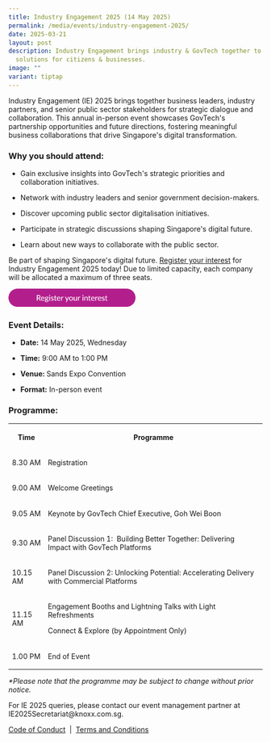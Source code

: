 ```yaml
---
title: Industry Engagement 2025 (14 May 2025)
permalink: /media/events/industry-engagement-2025/
date: 2025-03-21
layout: post
description: Industry Engagement brings industry & GovTech together to discuss
  solutions for citizens & businesses.
image: ""
variant: tiptap
---
```

<p>Industry Engagement (IE) 2025 brings together business leaders, industry
partners, and senior public sector stakeholders for strategic dialogue
and collaboration. This annual in-person event showcases GovTech's partnership
opportunities and future directions, fostering meaningful business collaborations
that drive Singapore's digital transformation.</p>
<h3>Why you should attend:</h3>
<ul data-tight="true" class="tight">
<li>
<p>Gain exclusive insights into GovTech's strategic priorities and collaboration
initiatives.</p>
</li>
<li>
<p>Network with industry leaders and senior government decision-makers.</p>
</li>
<li>
<p>Discover upcoming public sector digitalisation initiatives.</p>
</li>
<li>
<p>Participate in strategic discussions shaping Singapore's digital future.</p>
</li>
<li>
<p>Learn about new ways to collaborate with the public sector.</p>
</li>
</ul>
<p>Be part of shaping Singapore's digital future. <a href="https://www.gevme.com/industryengagement2025" rel="noopener nofollow" target="_blank">Register your interest</a> for
Industry Engagement 2025 today! Due to limited capacity, each company will
be allocated a maximum of three seats.</p><a class="isomer-image-wrapper" href="https://www.gevme.com/industryengagement2025"><img style="width: 50%;" height="auto" width="100%" alt="" src="/images/OpenAI_Hackathon__CTA_button.png"></a>
<h3>Event Details:</h3>
<ul data-tight="true" class="tight">
<li>
<p><strong>Date:</strong> 14 May 2025, Wednesday</p>
</li>
<li>
<p><strong>Time:</strong> 9:00 AM to 1:00 PM</p>
</li>
<li>
<p><strong>Venue: </strong>Sands Expo Convention</p>
</li>
<li>
<p><strong>Format:</strong> In-person event</p>
</li>
</ul>
<h3>Programme:</h3>
<table style="minWidth: 50px">
<colgroup>
<col>
<col>
</colgroup>
<tbody>
<tr>
<th rowspan="1" colspan="1">
<p>Time</p>
</th>
<th rowspan="1" colspan="1">
<p>Programme</p>
</th>
</tr>
<tr>
<td rowspan="1" colspan="1">
<p>8.30 AM</p>
</td>
<td rowspan="1" colspan="1">
<p>Registration</p>
</td>
</tr>
<tr>
<td rowspan="1" colspan="1">
<p>9.00 AM</p>
</td>
<td rowspan="1" colspan="1">
<p>Welcome Greetings</p>
</td>
</tr>
<tr>
<td rowspan="1" colspan="1">
<p>9.05 AM</p>
</td>
<td rowspan="1" colspan="1">
<p>Keynote by GovTech Chief Executive, Goh Wei Boon</p>
</td>
</tr>
<tr>
<td rowspan="1" colspan="1">
<p>9.30 AM</p>
</td>
<td rowspan="1" colspan="1">
<p>Panel Discussion 1: &nbsp;Building Better Together: Delivering Impact
with GovTech Platforms</p>
</td>
</tr>
<tr>
<td rowspan="1" colspan="1">
<p>10.15 AM</p>
</td>
<td rowspan="1" colspan="1">
<p>Panel Discussion 2: Unlocking Potential: Accelerating Delivery with Commercial
Platforms</p>
</td>
</tr>
<tr>
<td rowspan="1" colspan="1">
<p>11.15 AM</p>
</td>
<td rowspan="1" colspan="1">
<p>Engagement Booths and Lightning Talks with Light Refreshments</p>
<p>Connect &amp; Explore (by Appointment Only)</p>
</td>
</tr>
<tr>
<td rowspan="1" colspan="1">
<p>1.00 PM</p>
</td>
<td rowspan="1" colspan="1">
<p>End of Event</p>
</td>
</tr>
</tbody>
</table>
<p><em>*Please note that the programme may be subject to change without prior notice.</em>
</p>
<p>For IE 2025 queries, please contact our event management partner at&nbsp;
<a rel="noopener noreferrer nofollow" target="_blank">IE2025Secretariat@knoxx.com.sg</a>.</p>
<p><a href="/files/media/Events/Code_of_Conduct_for_IE2025.pdf" rel="noopener noreferrer nofollow" target="_blank">Code of Conduct</a>&nbsp;
|&nbsp; <a href="/files/media/Events/Terms_and_Conditions_for_IE2025.pdf" rel="noopener noreferrer nofollow" target="_blank">Terms and Conditions</a>
</p>
<p></p>